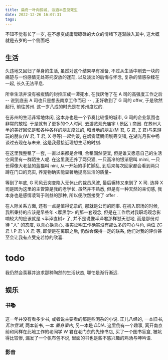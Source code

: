 ```yaml
---
title: 扁舟一叶向孤城, 浊酒半壶见死生
date: 2022-12-26 16:07:31
tags:
---
```


不知不觉有长了一岁, 在不想变成庸庸碌碌的大众的情绪下逐渐融入其中, 这大概就是去岁的一个侧面吧.

<!-- more -->

## 生活

久违地又回归了单身的生活, 虽然对这个结果早有准备, 不过从生活中剜去一块的痛楚与一份感情无处寄托安放的迷茫, 以及淡淡的后悔与怀念, 复杂的情感杂糅在一起, 长久无法平息.

所幸生活并没有被疫情的封控压成一潭死水, 在我厌倦了在 A 司的高强度工作之后 -- 说到底去 A 司也只是想去南京工作而已 -- , 正好收到了 G 司的 offer, 于是欣然起行, 前往苏州. 这一岁八成的时光是在苏州度过的.

在苏州的生活非常地休闲, 这本身也是一个节奏比较慢的城市, G 司的企业氛围也非常的放松. 于是就有了更多的个人时间, 去游览观光庙宇 \ 景区 \ 商圈. 在苏州大半的美好回忆是和各种各样的朋友度过的, 和当地的朋友(M 君, G 君, Z 君)与来游玩的朋友(W 君, T 君, X 寻等)一起约饭, 在烟雾蒸腾间觥筹交错, 在湖光月影中畅谈过去现在与未来, 这是我最接近理想生活的时刻.

在这里我整租了一套, 一直以来都是合租, 合租固然便宜, 但是谁又愿意自己的生活空间里有一群陌生人呢. 在这里我还养了两只猫, 一只高冷的银渐层叫 mimi, 一只长得像大老鼠的蓝猫叫 nini, 从一开始的手忙脚乱, 到后来每次回家都会看到两只蹲在门口的充实, 养宠物确实能显著地提高生活的质量~

等到了年底, G 司风云突变陷入无休止的裁员风波, 最后辗转又来到了 X 司. 选择 X 司是因为这里的主管算是我的老学长, 虽然并不熟悉, 但是有一种天然的亲切感, 我本身也是感情凌驾于利益的那种, 所以便欣然接受了 offer .

在人际关系方面, 还有一点是值得记录的, 那就是公司的同事. 在初入职场的时候, 我所秉持的应该是早些年 <厚黑学> 的那一套观念, 但是在工作后对我职场观念影响较大的应该就是 <半泽直树> 了, 并不是说像半泽君那样怼天怼地, 而是那份对待 "人" 的态度, 以真心换真心, 事实证明工作确实没有那么多的勾心斗角, 两位 ZC 君 \ P 君 \ X 君 等, 即使是在离职之后, 仍然会保持一定的联系, 他们对我的评价甚至会让我有点受宠若惊的欣喜.

# todo

我仍然会羡慕并追求那种陶然的生活状态, 哪怕是渐行渐远.

## 娱乐

### 书📚

这一年并没有看多少书, 或者说主要看的都是些闲杂的小说. 正儿八经的, 一本旧书, *瓦尔登湖*, 两本新书, 一本 *置身事内*, 另一本是 *DDIA*. 这里倒有一个趣事, 离开南京前和同样在此地工作的老同学 W 君在老门东的先锋书店, 买了一个图书盲盒, 被坑得比较惨, 漏发了一个帆布包不说, 里面的书也是些不感兴趣的鸡汤与呻吟语.

### 影音
